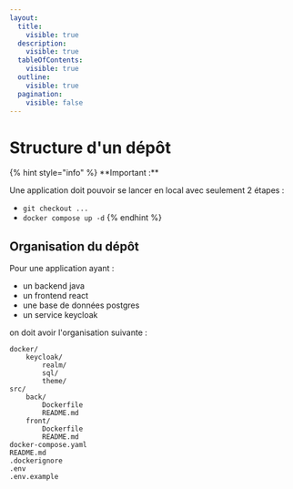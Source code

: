 ```yaml
---
layout:
  title:
    visible: true
  description:
    visible: true
  tableOfContents:
    visible: true
  outline:
    visible: true
  pagination:
    visible: false
---
```


# Structure d'un dépôt

{% hint style="info" %}
\*\*Important :\*\*

Une application doit pouvoir se lancer en local avec seulement 2 étapes :

* `git checkout ...`
* `docker compose up -d`
{% endhint %}

## Organisation du dépôt

Pour une application ayant :

* un backend java
* un frontend react
* une base de données postgres
* un service keycloak

on doit avoir l'organisation suivante :

```plaintext
docker/
    keycloak/
        realm/
        sql/
        theme/
src/
    back/
        Dockerfile
        README.md
    front/
        Dockerfile
        README.md
docker-compose.yaml
README.md
.dockerignore
.env
.env.example
```
